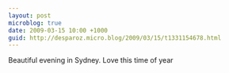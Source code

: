 ```yaml
---
layout: post
microblog: true
date: 2009-03-15 10:00 +1000
guid: http://desparoz.micro.blog/2009/03/15/t1331154678.html
---
```

Beautiful evening in Sydney. Love this time of year
